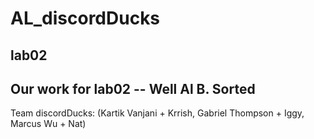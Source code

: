 # AL_discordDucks
## lab02

## Our work for lab02 -- Well Al B. Sorted

Team discordDucks: (Kartik Vanjani + Krrish, Gabriel Thompson + Iggy, Marcus Wu + Nat)
